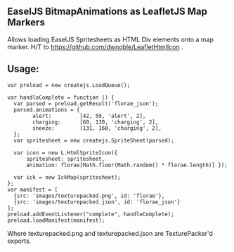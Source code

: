EaselJS BitmapAnimations as LeafletJS Map Markers
-------------------------------------------------

Allows loading EaselJS Spritesheets as HTML Div elements onto a map
marker.  H/T to https://github.com/dwnoble/LeafletHtmlIcon .

Usage:
-----


	var preload = new createjs.LoadQueue();
	
	var handleComplete = function () {
	  var parsed = preload.getResult('florae_json');
	  parsed.animations = {
	        alert:         [42, 59, 'alert', 2],
	        charging:      [60, 130, 'charging', 2],
	        sneeze:        [131, 160, 'charging', 2],
	  };
	  var spritesheet = new createjs.SpriteSheet(parsed);
	
	  var icon = new L.HtmlSpriteIcon({ 
	      spritesheet: spritesheet,
	      animation: florae[Math.floor(Math.random() * florae.length)] });
	
	  var ick = new IckMap(spritesheet);
	};
	var manifest = [    
	  {src: 'images/texturepacked.png', id: 'florae'},
	  {src: 'images/texturepacked.json', id: 'florae_json'}
	];
	preload.addEventListener("complete", handleComplete);
	preload.loadManifest(manifest);


Where texturepacked.png and texturepacked.json are TexturePacker'd exports.
